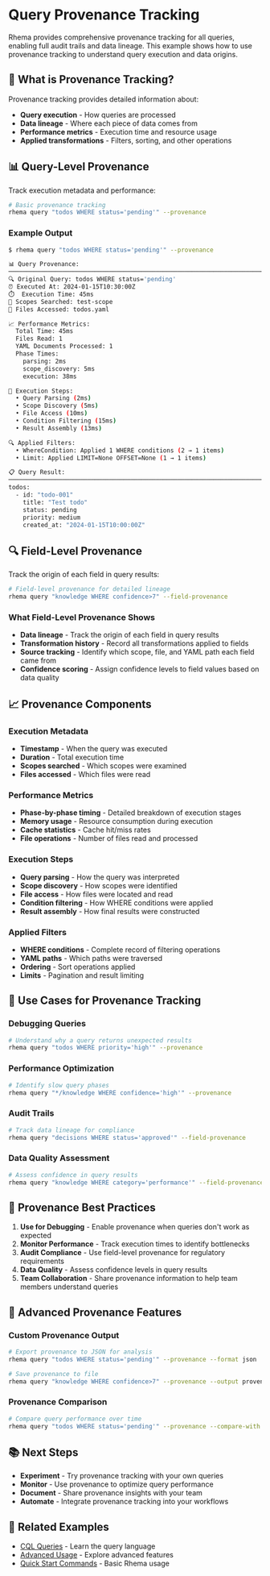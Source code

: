 # Query Provenance Tracking

Rhema provides comprehensive provenance tracking for all queries, enabling full audit trails and data lineage. This example shows how to use provenance tracking to understand query execution and data origins.

## 🎯 What is Provenance Tracking?

Provenance tracking provides detailed information about:
- **Query execution** - How queries are processed
- **Data lineage** - Where each piece of data comes from
- **Performance metrics** - Execution time and resource usage
- **Applied transformations** - Filters, sorting, and other operations

## 📊 Query-Level Provenance

Track execution metadata and performance:

```bash
# Basic provenance tracking
rhema query "todos WHERE status='pending'" --provenance
```

### Example Output
```bash
$ rhema query "todos WHERE status='pending'" --provenance

📊 Query Provenance:
────────────────────────────────────────────────────────────────────────────────
🔍 Original Query: todos WHERE status='pending'
⏰ Executed At: 2024-01-15T10:30:00Z
⏱️  Execution Time: 45ms
📁 Scopes Searched: test-scope
📄 Files Accessed: todos.yaml

📈 Performance Metrics:
  Total Time: 45ms
  Files Read: 1
  YAML Documents Processed: 1
  Phase Times:
    parsing: 2ms
    scope_discovery: 5ms
    execution: 38ms

🔧 Execution Steps:
  • Query Parsing (2ms)
  • Scope Discovery (5ms)
  • File Access (10ms)
  • Condition Filtering (15ms)
  • Result Assembly (13ms)

🔍 Applied Filters:
  • WhereCondition: Applied 1 WHERE conditions (2 → 1 items)
  • Limit: Applied LIMIT=None OFFSET=None (1 → 1 items)

📋 Query Result:
────────────────────────────────────────────────────────────────────────────────
todos:
  - id: "todo-001"
    title: "Test todo"
    status: pending
    priority: medium
    created_at: "2024-01-15T10:00:00Z"
```

## 🔍 Field-Level Provenance

Track the origin of each field in query results:

```bash
# Field-level provenance for detailed lineage
rhema query "knowledge WHERE confidence>7" --field-provenance
```

### What Field-Level Provenance Shows

- **Data lineage** - Track the origin of each field in query results
- **Transformation history** - Record all transformations applied to fields
- **Source tracking** - Identify which scope, file, and YAML path each field came from
- **Confidence scoring** - Assign confidence levels to field values based on data quality

## 📈 Provenance Components

### Execution Metadata
- **Timestamp** - When the query was executed
- **Duration** - Total execution time
- **Scopes searched** - Which scopes were examined
- **Files accessed** - Which files were read

### Performance Metrics
- **Phase-by-phase timing** - Detailed breakdown of execution stages
- **Memory usage** - Resource consumption during execution
- **Cache statistics** - Cache hit/miss rates
- **File operations** - Number of files read and processed

### Execution Steps
- **Query parsing** - How the query was interpreted
- **Scope discovery** - How scopes were identified
- **File access** - How files were located and read
- **Condition filtering** - How WHERE conditions were applied
- **Result assembly** - How final results were constructed

### Applied Filters
- **WHERE conditions** - Complete record of filtering operations
- **YAML paths** - Which paths were traversed
- **Ordering** - Sort operations applied
- **Limits** - Pagination and result limiting

## 🎯 Use Cases for Provenance Tracking

### Debugging Queries
```bash
# Understand why a query returns unexpected results
rhema query "todos WHERE priority='high'" --provenance
```

### Performance Optimization
```bash
# Identify slow query phases
rhema query "*/knowledge WHERE confidence='high'" --provenance
```

### Audit Trails
```bash
# Track data lineage for compliance
rhema query "decisions WHERE status='approved'" --field-provenance
```

### Data Quality Assessment
```bash
# Assess confidence in query results
rhema query "knowledge WHERE category='performance'" --field-provenance
```

## 🔧 Provenance Best Practices

1. **Use for Debugging** - Enable provenance when queries don't work as expected
2. **Monitor Performance** - Track execution times to identify bottlenecks
3. **Audit Compliance** - Use field-level provenance for regulatory requirements
4. **Data Quality** - Assess confidence levels in query results
5. **Team Collaboration** - Share provenance information to help team members understand queries

## 🚀 Advanced Provenance Features

### Custom Provenance Output
```bash
# Export provenance to JSON for analysis
rhema query "todos WHERE status='pending'" --provenance --format json

# Save provenance to file
rhema query "knowledge WHERE confidence>7" --provenance --output provenance.json
```

### Provenance Comparison
```bash
# Compare query performance over time
rhema query "todos WHERE status='pending'" --provenance --compare-with previous-run.json
```

## 📚 Next Steps

- **Experiment** - Try provenance tracking with your own queries
- **Monitor** - Use provenance to optimize query performance
- **Document** - Share provenance insights with your team
- **Automate** - Integrate provenance tracking into your workflows

## 🔗 Related Examples

- [CQL Queries](cql-queries.md) - Learn the query language
- [Advanced Usage](advanced-usage.md) - Explore advanced features
- [Quick Start Commands](quick-start-commands.md) - Basic Rhema usage 
